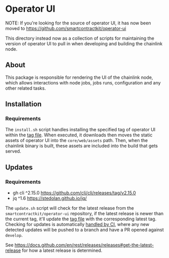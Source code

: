 # Operator UI

NOTE: If you're looking for the source of operator UI, it has now been moved to https://github.com/smartcontractkit/operator-ui

This directory instead now as a collection of scripts for maintaining the version of operator UI to pull in when developing and building the chainlink node.

## About

This package is responsible for rendering the UI of the chainlink node, which allows interactions with node jobs, jobs runs, configuration and any other related tasks.

## Installation

### Requirements

The `install.sh` script handles installing the specified tag of operator UI within the [tag file](operator\_ui/TAG/). When executed, it downloads then moves the static assets of operator UI into the `core/web/assets` path. Then, when the chainlink binary is built, these assets are included into the build that gets served.

## Updates

### Requirements

* gh cli ^2.15.0 https://github.com/cli/cli/releases/tag/v2.15.0
* jq ^1.6 https://stedolan.github.io/jq/

The `update.sh` script will check for the latest release from the `smartcontractkit/operator-ui` repository, if the latest release is newer than the current tag, it'll update the [tag file](operator\_ui/TAG/) with the corresponding latest tag. Checking for updates is automatically [handled by CI](.github/workflows/operator-ui.yml), where any new detected updates will be pushed to a branch and have a PR opened against `develop`.

See https://docs.github.com/en/rest/releases/releases#get-the-latest-release for how a latest release is determined.
